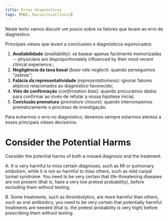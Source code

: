 ```yaml
---
title: Erros diagnósticos
tags: [MBE, RaciocínioClínico]
---
```


Neste texto vamos discutir um pouco sobre os fatores que levam ao erro de diagnóstico. 


Principais viéses que levam a conclusões e diagnósticos equivocados:

1. **Avaliabilidade** (*availability*): se basear apenas facilmente memorizadas -- physicians are disproportionately influenced by their most recent clinical experience.;
2. **Negligência da taxa basal** (*base rate neglect*): quando perseguimos *"zebras"*;
3. **Falácia da representatividade** (*representativiness*): ignorar fatores atípicos relacionados ao diagnóstico favorecido;
4. **Viés de confirmação** (*confirmation bias*): quando procuramos dados para confirmar ao invés de refutar a nossa hipótese inicial;
5. **Conclusão prematura** (*premature closure*): quando interrompemos prematuramente o processo de investigação.

Para evitarmos o erro no diagnóstico, devemos sempre estarmos atentos a esses principais viéses decisórios.


# Consider the Potential Harms

Consider the potential harms of both a missed diagnosis and the treatment.

A. It is very harmful to miss certain diagnoses, such as MI or pulmonary embolism, while it is not so harmful to miss others, such as mild carpal tunnel syndrome. You need to be very certain that life-threatening diseases are not present (that is, have a very low pretest probability), before excluding them without testing.

B. Some treatments, such as thrombolytics, are more harmful than others, such as oral antibiotics; you need to be very certain that potentially harmful treatments are needed (that is, the pretest probability is very high) before prescribing them without testing.